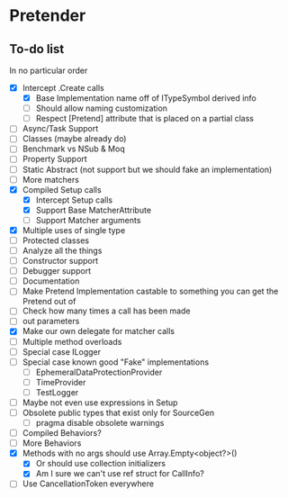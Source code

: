 # Pretender

## To-do list

In no particular order

- [x] Intercept .Create calls
    - [x] Base Implementation name off of ITypeSymbol derived info
    - [ ] Should allow naming customization
    - [ ] Respect [Pretend] attribute that is placed on a partial class
- [ ] Async/Task Support
- [ ] Classes (maybe already do)
- [ ] Benchmark vs NSub & Moq
- [ ] Property Support
- [ ] Static Abstract (not support but we should fake an implementation)
- [ ] More matchers
- [x] Compiled Setup calls
  - [x] Intercept Setup calls
  - [x] Support Base MatcherAttribute
  - [ ] Support Matcher arguments
- [x] Multiple uses of single type
- [ ] Protected classes
- [ ] Analyze all the things
- [ ] Constructor support
- [ ] Debugger support
- [ ] Documentation
- [ ] Make Pretend Implementation castable to something you can get the Pretend out of
- [ ] Check how many times a call has been made
- [ ] out parameters
- [x] Make our own delegate for matcher calls
- [ ] Multiple method overloads
- [ ] Special case ILogger
- [ ] Special case known good "Fake" implementations
  - [ ] EphemeralDataProtectionProvider
  - [ ] TimeProvider
  - [ ] TestLogger
- [ ] Maybe not even use expressions in Setup
- [ ] Obsolete public types that exist only for SourceGen
  - [ ] pragma disable obsolete warnings
- [ ] Compiled Behaviors?
- [ ] More Behaviors
- [x] Methods with no args should use Array.Empty<object?>()
  - [x] Or should use collection initializers
  - [x] Am I sure we can't use ref struct for CallInfo?
- [ ] Use CancellationToken everywhere